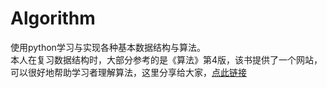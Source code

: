 # Algorithm
使用python学习与实现各种基本数据结构与算法。</br>
本人在复习数据结构时，大部分参考的是《算法》第4版，该书提供了一个网站，可以很好地帮助学习者理解算法，这里分享给大家，[点此链接](https://algs4.cs.princeton.edu)

